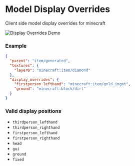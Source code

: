 # Model Display Overrides
Client side model display overrides for minecraft

![Display Overrides Demo](https://github.com/CPieter/ModelDisplayOverrides/assets/56731651/a3cedaa6-9249-48a9-b33d-128f2c5d2fcb)

### Example
```json
{
  "parent": "item/generated",
  "textures": {
    "layer0": "minecraft:item/diamond"
  },
  "display_overrides": {
    "firstperson_lefthand": "minecraft:item/gold_ingot",
    "ground": "minecraft:block/dirt"
  }
}
```
### Valid display positions
- `thirdperson_lefthand`
- `thirdperson_righthand`
- `firstperson_lefthand`
- `firstperson_righthand`
- `head`
- `gui`
- `ground`
- `fixed`
